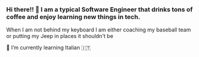 ### Hi there!! 👋 I am a typical Software Engineer that drinks tons of coffee and enjoy learning new things in tech.
When I am not behind my keyboard I am either coaching my baseball team or putting my Jeep in places it shouldn't be

🌱 I’m currently learning Italian 🇮🇹
<!--
**jaymz7783/jaymz7783** is a ✨ _special_ ✨ repository because its `README.md` (this file) appears on your GitHub profile.

Here are some ideas to get you started:

- 🔭 I’m currently working on ...
- 🌱 I’m currently learning Italian 🇮🇹
- 👯 I’m looking to collaborate on ...
- 🤔 I’m looking for help with ...
- 💬 Ask me about ...
- 📫 How to reach me: ...
- ⚡ Fun fact: ...
-->
